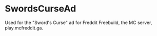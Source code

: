 # SwordsCurseAd
Used for the "Sword's Curse" ad for Freddit Freebuild, the MC server, play.mcfreddit.ga.
